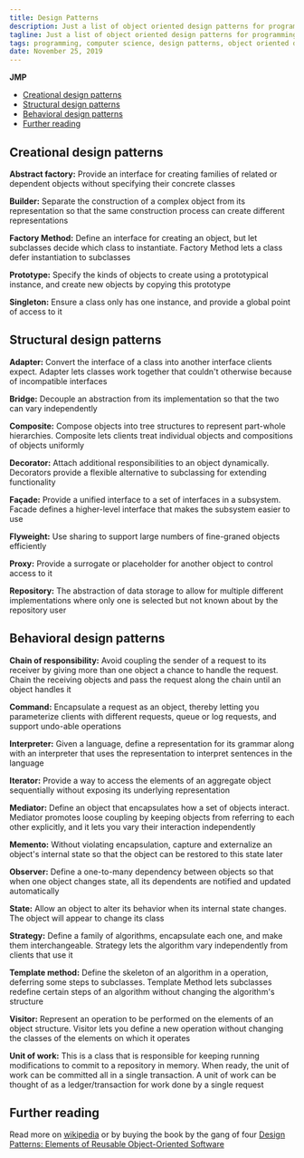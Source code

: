 ```yaml
---
title: Design Patterns
description: Just a list of object oriented design patterns for programming / computer science
tagline: Just a list of object oriented design patterns for programming / computer science
tags: programming, computer science, design patterns, object oriented design patterns, oop design patterns
date: November 25, 2019
---
```


**JMP**
- [Creational design patterns](#creational-design-patterns)
- [Structural design patterns](#structural-design-patterns)
- [Behavioral design patterns](#behavioral-design-patterns)
- [Further reading](#further-reading)

## Creational design patterns
<a name="abstract-factory">**Abstract factory:**</a> Provide an interface for creating families of related or dependent objects without specifying their concrete classes

<a name="builder">**Builder:**</a> Separate the construction of a complex object from its representation so that the same construction process can create different representations

<a name="factory-method">**Factory Method:**</a> Define an interface for creating an object, but let subclasses decide which class to instantiate. Factory Method lets a class defer instantiation to subclasses

<a name="prototype">**Prototype:**</a> Specify the kinds of objects to create using a prototypical instance, and create new objects by copying this prototype

<a name="singleton">**Singleton:**</a> Ensure a class only has one instance, and provide a global point of access to it

## Structural design patterns
<a name="adapter">**Adapter:**</a> Convert the interface of a class into another interface clients expect. Adapter lets classes work together that couldn't otherwise because of incompatible interfaces

<a name="bridge">**Bridge:**</a> Decouple an abstraction from its implementation so that the two can vary independently

<a name="composite">**Composite:**</a> Compose objects into tree structures to represent part-whole hierarchies. Composite lets clients treat individual objects and compositions of objects uniformly

<a name="decorator">**Decorator:**</a> Attach additional responsibilities to an object dynamically. Decorators provide a flexible alternative to subclassing for extending functionality

<a name="facade">**Façade:**</a> Provide a unified interface to a set of interfaces in a subsystem. Facade defines a higher-level interface that makes the subsystem easier to use

<a name="flyweight">**Flyweight:**</a> Use sharing to support large numbers of fine-graned objects efficiently

<a name="proxy">**Proxy:**</a> Provide a surrogate or placeholder for another object to control access to it

<a name="repository">**Repository:**</a> The abstraction of data storage to allow for multiple different implementations where only one is selected but not known about by the repository user

## Behavioral design patterns
<a name="chain-of-responsibility">**Chain of responsibility:**</a> Avoid coupling the sender of a request to its receiver by giving more than one object a chance to handle the request. Chain the receiving objects and pass the request along the chain until an object handles it

<a name="command">**Command:**</a> Encapsulate a request as an object, thereby letting you parameterize clients with different requests, queue or log requests, and support undo-able operations

<a name="interpreter">**Interpreter:**</a> Given a language, define a representation for its grammar along with an interpreter that uses the representation to interpret sentences in the language

<a name="iterator">**Iterator:**</a> Provide a way to access the elements of an aggregate object sequentially without exposing its underlying representation

<a name="mediator">**Mediator:**</a> Define an object that encapsulates how a set of objects interact. Mediator promotes loose coupling by keeping objects from referring to each other explicitly, and it lets you vary their interaction independently

<a name="memento">**Memento:**</a> Without violating encapsulation, capture and externalize an object's internal state so that the object can be restored to this state later

<a name="observer">**Observer:**</a> Define a one-to-many dependency between objects so that when one object changes state, all its dependents are notified and updated automatically

<a name="state">**State:**</a> Allow an object to alter its behavior when its internal state changes. The object will appear to change its class

<a name="strategy">**Strategy:**</a> Define a family of algorithms, encapsulate each one, and make them interchangeable. Strategy lets the algorithm vary independently from clients that use it

<a name="template-method">**Template method:**</a> Define the skeleton of an algorithm in a operation, deferring some steps to subclasses. Template Method lets subclasses redefine certain steps of an algorithm without changing the algorithm's structure

<a name="visitor">**Visitor:**</a> Represent an operation to be performed on the elements of an object structure. Visitor lets you define a new operation without changing the classes of the elements on which it operates

<a name="unit-of-work">**Unit of work:**</a> This is a class that is responsible for keeping running modifications to commit to a repository in memory. When ready, the unit of work can be committed all in a single transaction. A unit of work can be thought of as a ledger/transaction for work done by a single request

## Further reading
Read more on [wikipedia](https://en.wikipedia.org/wiki/Design_Patterns) or by buying the book by the gang of four [Design Patterns: Elements of Reusable Object-Oriented Software](https://www.amazon.com/Design-Patterns-Elements-Reusable-Object-Oriented/dp/0201633612)
